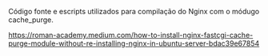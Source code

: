 Código fonte e escripts utilizados para compilação do Nginx com o módugo cache\_purge. 

https://roman-academy.medium.com/how-to-install-nginx-fastcgi-cache-purge-module-without-re-installing-nginx-in-ubuntu-server-bdac39e67854





